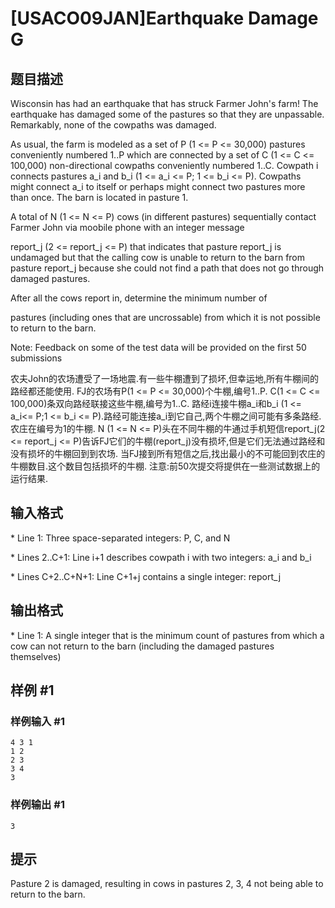 # [USACO09JAN]Earthquake Damage G

## 题目描述

Wisconsin has had an earthquake that has struck Farmer John's farm! The earthquake has damaged some of the pastures so that they are unpassable. Remarkably, none of the cowpaths was damaged.

As usual, the farm is modeled as a set of P (1 <= P <= 30,000) pastures conveniently numbered 1..P which are connected by a set of C (1 <= C <= 100,000) non-directional cowpaths conveniently numbered 1..C. Cowpath i connects pastures a\_i and b\_i (1 <= a\_i <= P; 1 <= b\_i <= P). Cowpaths might connect a\_i to itself or perhaps might connect two pastures more than once.  The barn is located in pasture 1.

A total of N (1 <= N <= P) cows (in different pastures) sequentially contact Farmer John via moobile phone with an integer message

report\_j (2 <= report\_j <= P) that indicates that pasture report\_j is undamaged but that the calling cow is unable to return to the barn from pasture report\_j because she could not find a path that does not go through damaged pastures.

After all the cows report in, determine the minimum number of

pastures (including ones that are uncrossable) from which it is not possible to return to the barn.

Note: Feedback on some of the test data will be provided on the first 50 submissions

农夫John的农场遭受了一场地震.有一些牛棚遭到了损坏,但幸运地,所有牛棚间的路经都还能使用. FJ的农场有P(1 <= P <= 30,000)个牛棚,编号1..P. C(1 <= C <= 100,000)条双向路经联接这些牛棚,编号为1..C. 路经i连接牛棚a\_i和b\_i (1 <= a\_i<= P;1 <= b\_i <= P).路经可能连接a\_i到它自己,两个牛棚之间可能有多条路经.农庄在编号为1的牛棚. N (1 <= N <= P)头在不同牛棚的牛通过手机短信report\_j(2 <= report\_j <= P)告诉FJ它们的牛棚(report\_j)没有损坏,但是它们无法通过路经和没有损坏的牛棚回到到农场. 当FJ接到所有短信之后,找出最小的不可能回到农庄的牛棚数目.这个数目包括损坏的牛棚. 注意:前50次提交将提供在一些测试数据上的运行结果.


## 输入格式

\* Line 1: Three space-separated integers: P, C, and N

\* Lines 2..C+1: Line i+1 describes cowpath i with two integers: a\_i and b\_i

\* Lines C+2..C+N+1: Line C+1+j contains a single integer: report\_j


## 输出格式

\* Line 1: A single integer that is the minimum count of pastures from which a cow can not return to the barn (including the damaged pastures themselves)


## 样例 #1

### 样例输入 #1
```
4 3 1 
1 2 
2 3 
3 4 
3
```

### 样例输出 #1

```
3
```

## 提示

Pasture 2 is damaged, resulting in cows in pastures 2, 3, 4 not being able to return to the barn.

